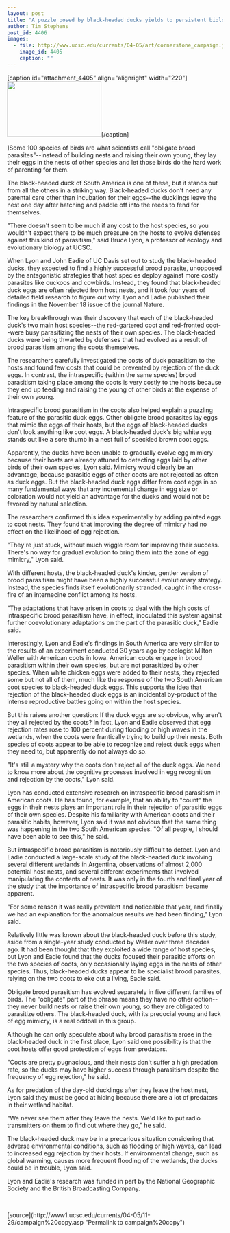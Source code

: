 ```yaml
---
layout: post
title: "A puzzle posed by black-headed ducks yields to persistent biologists"
author: Tim Stephens
post_id: 4406
images:
  - file: http://www.ucsc.edu/currents/04-05/art/cornerstone_campaign.jpg
    image_id: 4405
    caption: ""
---
```


[caption id="attachment_4405" align="alignright" width="220"]<a href="http://localhost/mysite/wp-content/uploads/2004/11/cornerstone_campaign.jpg"><img class="size-full wp-image-4405" src="http://localhost/mysite/wp-content/uploads/2004/11/cornerstone_campaign.jpg" alt="" width="220" height="129" /></a>[/caption]
<a name="content" id="content"></a>
<p>
  ]Some 100 species of birds are what scientists call "obligate brood parasites"--instead of building nests and raising their own young, they lay their eggs in the nests of other species and let those birds do the hard work of parenting for them.
</p>
<p>
  The black-headed duck of South America is one of these, but it stands out from all the others in a striking way. Black-headed ducks don't need any parental care other than incubation for their eggs--the ducklings leave the nest one day after hatching and paddle off into the reeds to fend for themselves.
</p>
<p>
  "There doesn't seem to be much if any cost to the host species, so you wouldn't expect there to be much pressure on the hosts to evolve defenses against this kind of parasitism," said Bruce Lyon, a professor of ecology and evolutionary biology at UCSC.
</p>
<p>
  When Lyon and John Eadie of UC Davis set out to study the black-headed ducks, they expected to find a highly successful brood parasite, unopposed by the antagonistic strategies that host species deploy against more costly parasites like cuckoos and cowbirds. Instead, they found that black-headed duck eggs are often rejected from host nests, and it took four years of detailed field research to figure out why. Lyon and Eadie published their findings in the November 18 issue of the journal Nature.
</p>
<p>
  The key breakthrough was their discovery that each of the black-headed duck's two main host species--the red-gartered coot and red-fronted coot--were busy parasitizing the nests of their own species. The black-headed ducks were being thwarted by defenses that had evolved as a result of brood parasitism among the coots themselves.
</p>
<p>
  The researchers carefully investigated the costs of duck parasitism to the hosts and found few costs that could be prevented by rejection of the duck eggs. In contrast, the intraspecific (within the same species) brood parasitism taking place among the coots is very costly to the hosts because they end up feeding and raising the young of other birds at the expense of their own young.
</p>
<p>
  Intraspecific brood parasitism in the coots also helped explain a puzzling feature of the parasitic duck eggs. Other obligate brood parasites lay eggs that mimic the eggs of their hosts, but the eggs of black-headed ducks don't look anything like coot eggs. A black-headed duck's big white egg stands out like a sore thumb in a nest full of speckled brown coot eggs.
</p>
<p>
  Apparently, the ducks have been unable to gradually evolve egg mimicry because their hosts are already attuned to detecting eggs laid by other birds of their own species, Lyon said. Mimicry would clearly be an advantage, because parasitic eggs of other coots are not rejected as often as duck eggs. But the black-headed duck eggs differ from coot eggs in so many fundamental ways that any incremental change in egg size or coloration would not yield an advantage for the ducks and would not be favored by natural selection.
</p>
<p>
  The researchers confirmed this idea experimentally by adding painted eggs to coot nests. They found that improving the degree of mimicry had no effect on the likelihood of egg rejection.
</p>
<p>
  "They're just stuck, without much wiggle room for improving their success. There's no way for gradual evolution to bring them into the zone of egg mimicry," Lyon said.
</p>
<p>
  With different hosts, the black-headed duck's kinder, gentler version of brood parasitism might have been a highly successful evolutionary strategy. Instead, the species finds itself evolutionarily stranded, caught in the cross-fire of an internecine conflict among its hosts.
</p>
<p>
  "The adaptations that have arisen in coots to deal with the high costs of intraspecific brood parasitism have, in effect, inoculated this system against further coevolutionary adaptations on the part of the parasitic duck," Eadie said.
</p>
<p>
  Interestingly, Lyon and Eadie's findings in South America are very similar to the results of an experiment conducted 30 years ago by ecologist Milton Weller with American coots in Iowa. American coots engage in brood parasitism within their own species, but are not parasitized by other species. When white chicken eggs were added to their nests, they rejected some but not all of them, much like the response of the two South American coot species to black-headed duck eggs. This supports the idea that rejection of the black-headed duck eggs is an incidental by-product of the intense reproductive battles going on within the host species.
</p>
<p>
  But this raises another question: If the duck eggs are so obvious, why aren't they all rejected by the coots? In fact, Lyon and Eadie observed that egg rejection rates rose to 100 percent during flooding or high waves in the wetlands, when the coots were frantically trying to build up their nests. Both species of coots appear to be able to recognize and reject duck eggs when they need to, but apparently do not always do so.
</p>
<p>
  "It's still a mystery why the coots don't reject all of the duck eggs. We need to know more about the cognitive processes involved in egg recognition and rejection by the coots," Lyon said.
</p>
<p>
  Lyon has conducted extensive research on intraspecific brood parasitism in American coots. He has found, for example, that an ability to "count" the eggs in their nests plays an important role in their rejection of parasitic eggs of their own species. Despite his familiarity with American coots and their parasitic habits, however, Lyon said it was not obvious that the same thing was happening in the two South American species. "Of all people, I should have been able to see this," he said.
</p>
<p>
  But intraspecific brood parasitism is notoriously difficult to detect. Lyon and Eadie conducted a large-scale study of the black-headed duck involving several different wetlands in Argentina, observations of almost 2,000 potential host nests, and several different experiments that involved manipulating the contents of nests. It was only in the fourth and final year of the study that the importance of intraspecific brood parasitism became apparent.
</p>
<p>
  "For some reason it was really prevalent and noticeable that year, and finally we had an explanation for the anomalous results we had been finding," Lyon said.
</p>
<p>
  Relatively little was known about the black-headed duck before this study, aside from a single-year study conducted by Weller over three decades ago. It had been thought that they exploited a wide range of host species, but Lyon and Eadie found that the ducks focused their parasitic efforts on the two species of coots, only occasionally laying eggs in the nests of other species. Thus, black-headed ducks appear to be specialist brood parasites, relying on the two coots to eke out a living, Eadie said.
</p>
<p>
  Obligate brood parasitism has evolved separately in five different families of birds. The "obligate" part of the phrase means they have no other option--they never build nests or raise their own young, so they are obligated to parasitize others. The black-headed duck, with its precocial young and lack of egg mimicry, is a real oddball in this group.
</p>
<p>
  Although he can only speculate about why brood parasitism arose in the black-headed duck in the first place, Lyon said one possibility is that the coot hosts offer good protection of eggs from predators.
</p>
<p>
  "Coots are pretty pugnacious, and their nests don't suffer a high predation rate, so the ducks may have higher success through parasitism despite the frequency of egg rejection," he said.
</p>
<p>
  As for predation of the day-old ducklings after they leave the host nest, Lyon said they must be good at hiding because there are a lot of predators in their wetland habitat.
</p>
<p>
  "We never see them after they leave the nests. We'd like to put radio transmitters on them to find out where they go," he said.
</p>
<p>
  The black-headed duck may be in a precarious situation considering that adverse environmental conditions, such as flooding or high waves, can lead to increased egg rejection by their hosts. If environmental change, such as global warming, causes more frequent flooding of the wetlands, the ducks could be in trouble, Lyon said.
</p>
<p>
  Lyon and Eadie's research was funded in part by the National Geographic Society and the British Broadcasting Company.<br>
</p><br>
<form>

</form>
<p>

</p>
[source](http://www1.ucsc.edu/currents/04-05/11-29/campaign%20copy.asp "Permalink to campaign%20copy")
